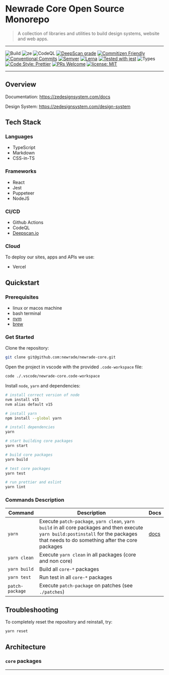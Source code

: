 # Newrade Core Open Source Monorepo

> A collection of libraries and utilities to build design systems, website and
> web apps.

---

![Build](https://github.com/newrade/newrade-core/actions/workflows/core-workflow.yml/badge.svg)
![ze](https://github.com/newrade/newrade-core/actions/workflows/ze-design-website-workflow.yml/badge.svg)
![CodeQL](https://github.com/newrade/newrade-core/actions/workflows/codeql-analysis.yml/badge.svg)
[![DeepScan grade](https://deepscan.io/api/teams/14287/projects/17743/branches/415210/badge/grade.svg)](https://deepscan.io/dashboard#view=project&tid=14287&pid=17743&bid=415210)
[![Commitizen Friendly](https://img.shields.io/badge/commitizen-friendly-brightgreen.svg)](https://commitizen.github.io/cz-cli/)
[![Conventional Commits](https://img.shields.io/badge/Conventional%20Commits-1.0.0-yellow.svg)](https://conventionalcommits.org)
[![Semver](http://img.shields.io/:semver-2.0.0-brightgreen.svg)](http://semver.org)
[![Lerna](https://img.shields.io/badge/maintained%20with-lerna-cc00ff.svg)](https://lerna.js.org/)
[![Tested with jest](https://img.shields.io/badge/tested_with-jest-99424f.svg)](https://github.com/facebook/jest)
![Types](https://img.shields.io/npm/types/scrub-js.svg)
[![Code Style: Prettier](https://img.shields.io/badge/code_style-prettier-ff69b4.svg)](https://github.com/prettier/prettier)
[![PRs Welcome](https://img.shields.io/badge/PRs-welcome-brightgreen.svg)](http://makeapullrequest.com)
[![license: MIT](https://img.shields.io/badge/License-MIT-yellow.svg)](https://github.com/newrade/newrade-core/blob/master/LICENSE.md)

---

## Overview

Documentation: https://zedesignsystem.com/docs

Design System: https://zedesignsystem.com/design-system

## Tech Stack

### Languages

- TypeScript
- Markdown
- CSS-in-TS

### Frameworks

- React
- Jest
- Puppeteer
- NodeJS

### CI/CD

- Github Actions
- CodeQL
- [Deepscan.io](deepscan.io)

### Cloud

To deploy our sites, apps and APIs we use:

- Vercel

## Quickstart

### Prerequisites

- linux or macos machine
- bash terminal
- [nvm](https://github.com/nvm-sh/nvm)
- [brew](https://brew.sh/)

### Get Started

Clone the repository:

```bash
git clone git@github.com:newrade/newrade-core.git
```

Open the project in vscode with the provided `.code-workspace` file:

```bash
code ./.vscode/newrade-core.code-workspace
```

Install `node`, `yarn` and dependencies:

```bash
# install correct version of node
nvm install v15
nvm alias default v15

# install yarn
npm install --global yarn

# install dependencies
yarn

# start building core packages
yarn start

# build core packages
yarn build

# test core packages
yarn test

# run prettier and eslint
yarn lint
```

### Commands Description

| Command         | Description                                                                                                                                                                            | Docs                                        |
| --------------- | -------------------------------------------------------------------------------------------------------------------------------------------------------------------------------------- | ------------------------------------------- |
| `yarn`          | Execute `patch-package`, `yarn clean`, `yarn build` in all core packages and then execute `yarn build:postinstall` for the packages that needs to do something after the core packages | [docs](https://classic.yarnpkg.com/en/docs) |
| `yarn clean`    | Execute `yarn clean` in all packages (core and non core)                                                                                                                               |                                             |
| `yarn build`    | Build all `core-*` packages                                                                                                                                                            |                                             |
| `yarn test`     | Run test in all `core-*` packages                                                                                                                                                      |                                             |
| `patch-package` | Execute `patch-package` on patches (see `./patches`)                                                                                                                                   |                                             |

## Troubleshooting

To completely reset the repository and reinstall, try:

```bash
yarn reset
```

## Architecture

### `core` packages

---
